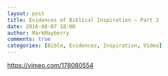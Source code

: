 ```yaml
---
layout: post
title: Evidences of Biblical Inspiration – Part 2
date: 2016-08-07 18:00
author: MarkMayberry
comments: true
categories: [Bible, Evidences, Inspiration, Video]
---
```

https://vimeo.com/178080554
